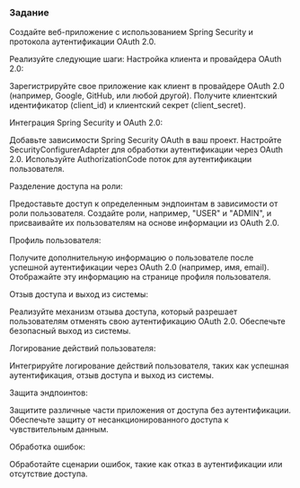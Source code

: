 ### Задание

Cоздайте веб-приложение с использованием Spring Security и протокола аутентификации OAuth 2.0.

Реализуйте следующие шаги:
Настройка клиента и провайдера OAuth 2.0:

Зарегистрируйте свое приложение как клиент в провайдере OAuth 2.0 (например, Google, GitHub, или любой другой). Получите клиентский идентификатор (client_id) и клиентский секрет (client_secret).

Интеграция Spring Security и OAuth 2.0:

Добавьте зависимости Spring Security OAuth в ваш проект. Настройте SecurityConfigurerAdapter для обработки аутентификации через OAuth 2.0. Используйте AuthorizationCode поток для аутентификации пользователя.

Разделение доступа на роли:

Предоставьте доступ к определенным эндпоинтам в зависимости от роли пользователя. Создайте роли, например, "USER" и "ADMIN", и присваивайте их пользователям на основе информации из OAuth 2.0.

Профиль пользователя:

Получите дополнительную информацию о пользователе после успешной аутентификации через OAuth 2.0 (например, имя, email). Отображайте эту информацию на странице профиля пользователя.

Отзыв доступа и выход из системы:

Реализуйте механизм отзыва доступа, который разрешает пользователям отменять свою аутентификацию OAuth 2.0. Обеспечьте безопасный выход из системы.

Логирование действий пользователя:

Интегрируйте логирование действий пользователя, таких как успешная аутентификация, отзыв доступа и выход из системы.

Защита эндпоинтов:

Защитите различные части приложения от доступа без аутентификации. Обеспечьте защиту от несанкционированного доступа к чувствительным данным.

Обработка ошибок:

Обработайте сценарии ошибок, такие как отказ в аутентификации или отсутствие доступа.
